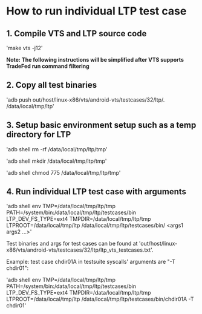 # How to run individual LTP test case
## 1. Compile VTS and LTP source code
'make vts -j12'

__Note: The following instructions will be simplified after VTS supports TradeFed run command filtering__
## 2. Copy all test binaries
'adb push out/host/linux-x86/vts/android-vts/testcases/32/ltp/. /data/local/tmp/ltp'

## 3. Setup basic environment setup such as a temp directory for LTP
'adb shell rm -rf /data/local/tmp/ltp/tmp'

'adb shell mkdir /data/local/tmp/ltp/tmp'

'adb shell chmod 775 /data/local/tmp/ltp/tmp'

## 4. Run individual LTP test case with arguments
'adb shell env TMP=/data/local/tmp/ltp/tmp PATH=/system/bin:/data/local/tmp/ltp/testcases/bin LTP_DEV_FS_TYPE=ext4 TMPDIR=/data/local/tmp/ltp/tmp LTPROOT=/data/local/tmp/ltp /data/local/tmp/ltp/testcases/bin/<binary> <args1 args2 ...>'

Test binaries and args for test cases can be found at 'out/host/linux-x86/vts/android-vts/testcases/32/ltp/ltp_vts_testcases.txt'.

Example: test case chdir01A in testsuite syscalls' arguments are "-T chdir01":

'adb shell env TMP=/data/local/tmp/ltp/tmp PATH=/system/bin:/data/local/tmp/ltp/testcases/bin LTP_DEV_FS_TYPE=ext4 TMPDIR=/data/local/tmp/ltp/tmp LTPROOT=/data/local/tmp/ltp /data/local/tmp/ltp/testcases/bin/chdir01A -T chdir01'
